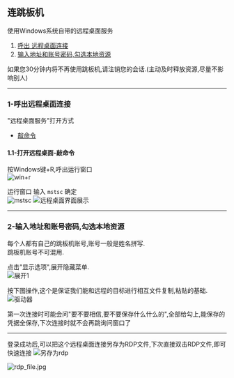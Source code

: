 ## 连跳板机
使用Windows系统自带的远程桌面服务   
1. [呼出 远程桌面连接](chapter3-2.md#1-呼出远程桌面连接)
2. [输入地址和账号密码,勾选本地资源](chapter3-2.md#2-输入地址和账号密码勾选本地资源)

如果您30分钟内将不再使用跳板机,请注销您的会话.(主动及时释放资源,尽量不影响别人)

***
### 1-呼出远程桌面连接

"远程桌面服务"打开方式  
+ [敲命令](chapter3-2.md#1.1-打开远程桌面-敲命令)


#### 1.1-打开远程桌面-敲命令

按Windows键+R,呼出运行窗口  
![win+r](http://img.qingyunkj.com/gitbook_netlogin/win%2Br.jpg)
   
运行窗口 输入 `mstsc` 确定  
![mstsc](http://img.qingyunkj.com/gitbook_netlogin/mstsc.jpg)
![远程桌面界面展示](http://img.qingyunkj.com/gitbook_netlogin/yczmlj.jpg)


   ***


### 2-输入地址和账号密码,勾选本地资源

每个人都有自己的跳板机账号,账号一般是姓名拼写.  
跳板机账号不可混用.  


点击"显示选项",展开隐藏菜单.  
![展开1](http://img.qingyunkj.com/gitbook_netlogin/%E8%BF%9C%E7%A8%8B%E6%A1%8C%E9%9D%A2%E5%B1%95%E5%BC%801.jpg)

按下图操作,这个是保证我们能和远程的目标进行相互文件复制,粘贴的基础.
![驱动器](http://img.qingyunkj.com/gitbook_netlogin/%E8%BF%9C%E7%A8%8B%E5%8B%BE%E9%80%89%E9%A9%B1%E5%8A%A8%E5%99%A8.jpg)

第一次连接时可能会问"要不要相信,要不要保存什么什么的",全部给勾上,能保存的凭据全保存,下次连接时就不会再跳询问窗口了



***




登录成功后,可以把这个远程桌面连接另存为RDP文件,下次直接双击RDP文件,即可快速连接
![另存为rdp](http://img.qingyunkj.com/gitbook_netlogin/%E5%8F%A6%E5%AD%98%E4%B8%BArdp.jpg)

![rdp_file.jpg](http://img.qingyunkj.com/gitbook_netlogin/rdp_file.jpg)




